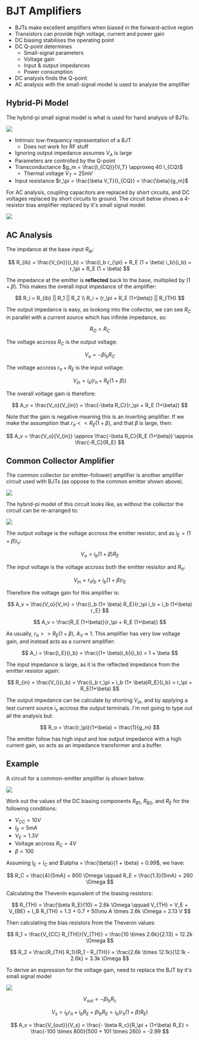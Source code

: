 # BJT Amplifiers

- BJTs make excellent amplifiers when biased in the forward-active region
- Transistors can provide high voltage, current and power gain
- DC biasing stabilises the operating point
- DC Q-point determines
  - Small-signal parameters
  - Voltage gain
  - Input & output impedances
  - Power consumption
- DC analysis finds the Q-point
- AC analysis with the small-signal model is used to analyse the amplifier

## Hybrid-Pi Model

The hybrid-pi small signal model is what is used for hand analysis of BJTs:

![](./img/hybrid-pi.png)

- Intrinsic low-frequency representation of a BJT
  - Does not work for RF stuff
- Ignoring output impedance assumes $V_A$ is large
- Parameters are controlled by the Q-point
- Transconductance $g_m = \frac{I_{CQ}}{V_T} \approxeq 40 I_{CQ}$
  - Thermal voltage $V_T = 25mV$
- Input resistance $r_\pi = \frac{\beta V_T}{I_{CQ}} = \frac{\beta}{g_m}$

For AC analysis, coupling capacitors are replaced by short circuits, and DC voltages replaced by short circuits to ground. The circuit below shows a 4-resistor bias amplifier replaced by it's small signal model.

![](./img/AC-model.png)

## AC Analysis

The impdance at the base input $R_{ib}$:

$$
R_{ib} = \frac{V_{in}}{i_b} = \frac{i_b r_{\pi} + R_E (1 + \beta) i_b}{i_b} = r_\pi + R_E (1 + \beta)
$$

The impedance at the emitter is **reflected** back to the base, multiplied by $(1+\beta)$. This makes the overall input impedance of the amplifier:

$$
R_i = R_{ib} || R_1 || R_2 \\
R_i = (r_\pi + R_E (1+\beta)) || R_{TH}
$$

The output impedance is easy, as lookong into the collector, we can see $R_C$ in parallel with a current source which has infinite impedance, so:

$$
R_O = R_C
$$

The voltage accross $R_C$ is the output voltage:

$$
V_o = -\beta i_b R_C
$$

The voltage accross $r_\pi + R_E$ is the input voltage:

$$
V_{in} = i_b (r_\pi + R_E (1+\beta))
$$

The overall voltage gain is therefore:

$$
A_v = \frac{V_o}{V_{in}} = \frac{-\beta R_C}{r_\pi + R_E (1+\beta)}
$$

Note that the gain is negative meaning this is an inverting amplifier. If we make the assumption that $r_{\pi} << R_E(1+\beta)$, and that $\beta$ is large, then:

$$
A_v = \frac{V_o}{V_{in}} \approx \frac{-\beta R_C}{R_E (1+\beta)} \approx \frac{-R_C}{R_E}
$$

## Common Collector Amplifier

The common collector (or emitter-follower) amplifier is another amplifier circuit used with BJTs (as oppose to the common emitter shown above).

![](./img/emitter-follower.png)

The hybrid-pi model of this circuit looks like, as without the collector the circuit can be re-arranged to:

![](./img/emitter-follower-model.png)

The output voltage is the voltage accross the emitter resistor, and as $i_E = (1+\beta) i_v$:

$$
V_o = i_b (1+ \beta) R_E
$$

The input voltage is the voltage accross both the emitter resisitor and $R_\pi$:

$$
V_{in} = r_\pi i_b + i_b (1+\beta) r_E
$$

Therefore the voltage gain for this amplifier is:

$$
A_v = \frac{V_o}{V_in} = \frac{i_b (1+ \beta) R_E}{r_\pi i_b + i_b (1+\beta) r_E}
$$

$$
A_v = \frac{R_E (1+\beta)}{r_\pi + R_E (1+\beta)}
$$

As usually, $r_\pi >> R_E (1+\beta)$, $A_V \approx 1$. This amplifier has very low voltage gain, and instead acts as a current amplifier:

$$
A_i = \frac{i_E}{i_b} = \frac{(1+ \beta)i_b}{i_b} = 1 + \beta
$$

The input impedance is large, as it is the reflected impedance from the emitter resistor again:

$$
R_{in} = \frac{V_i}{i_b} = \frac{i_b r_\pi + i_b (1+ \beta)R_E}{i_b} = r_\pi + R_E(1+\beta)
$$

The output impedance can be calculate by shorting $V_{in}$, and by applying a test current source $i_x$ accross the output terminals. I'm not going to type out all the analysis but:

$$
R_o = \frac{r_\pi}{1+\beta} = \frac{1}{g_m}
$$

The emitter follow has high input and low output impedance with a high current gain, so acts as an impedance transformer and a buffer.

## Example

A circuit for a common-emitter amplifier is shown below.

![](./img/bjt-example.png)

Work out the values of the DC biasing components $R_{B1}$, $R_{B2}$, and $R_E$ for the following conditions:

- $V_{CC} = 10 V$
- $I_E = 5 mA$
- $V_E = 1.3 V$
- Voltage accross $R_C = 4 V$
- $\beta = 100$

Assuming $I_E = I_C$ and $\alpha = \frac{\beta}{1 + \beta} = 0.99$, we have:

$$
R_C = \frac{4}{5mA} = 800 \Omega \qquad R_E = \frac{1.3}{5mA} = 260 \Omega
$$

Calculating the Thevenin equivalent of the biasing resistors:

$$
R_{TH} = \frac{\beta R_E}{10} = 2.6k \Omega \qquad V_{TH} = V_E + V_{BE} + I_B R_{TH} = 1.3 + 0.7 + 50\mu A \times 2.6k \Omega = 2.13 V
$$

Then calculating the bias resistors from the Thevenin values:

$$
R_1 = \frac{V_{CC} R_{TH}}{V_{TH}} = \frac{10 \times 2.6k}{2.13} = 12.2k \Omega
$$

$$
R_2 = \frac{R_{TH} R_1}{R_1 - R_{TH}} = \frac{2.6k \times 12.1k}{12.1k - 2.6k} = 3.3k \Omega
$$

To derive an expression for the voltage gain, need to replace the BJT by it's small signal model

![](./img/small-signal-example.jpg)

$$
V_{out} = -\beta i_b R_c
$$

$$
V_s = i_b r_\pi + i_b R_E + \beta i_b R_E = i_b (r_\pi (1+\beta) R_E)
$$

$$
A_v = \frac{V_{out}}{V_s} = \frac{- \beta R_c}{R_\pi + (1+\beta) R_E} = \frac{-100 \times 800}{500 + 101 \times 260} = -2.99
$$
